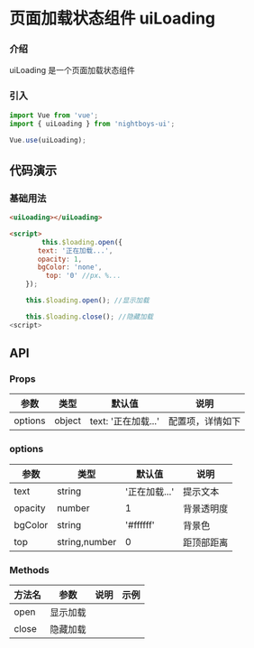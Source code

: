 # 页面加载状态组件 uiLoading

### 介绍

uiLoading 是一个页面加载状态组件

### 引入

```js
import Vue from 'vue';
import { uiLoading } from 'nightboys-ui';

Vue.use(uiLoading);
```

## 代码演示

### 基础用法

```html
<uiLoading></uiLoading>

<script>
		this.$loading.open({
	   text: '正在加载...',
	   opacity: 1,
	   bgColor: 'none',
		 top: '0' //px、%...
	});

	this.$loading.open(); //显示加载

	this.$loading.close(); //隐藏加载
<script>
```

## API

### Props

| 参数    | 类型   | 默认值              | 说明             |
| ------- | ------ | ------------------- | ---------------- |
| options | object | text: '正在加载...' | 配置项，详情如下 |

### options

| 参数    | 类型          | 默认值        | 说明       |
| ------- | ------------- | ------------- | ---------- |
| text    | string        | '正在加载...' | 提示文本   |
| opacity | number        | 1             | 背景透明度 |
| bgColor | string        | '#ffffff'     | 背景色     |
| top     | string,number | 0             | 距顶部距离 |

### Methods

| 方法名 | 参数     | 说明 | 示例 |
| ------ | -------- | ---- | ---- |
| open   | 显示加载 |
| close  | 隐藏加载 |
